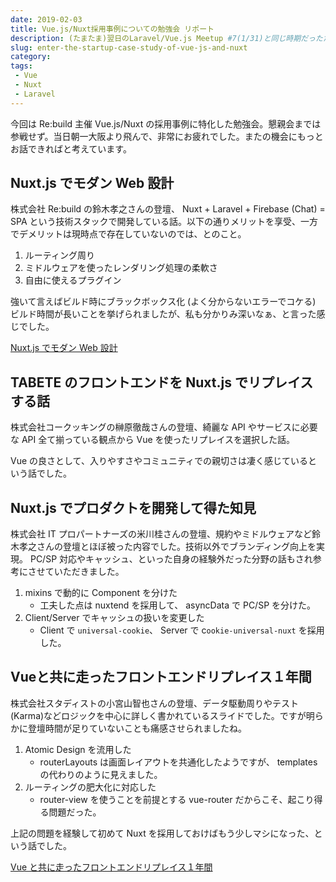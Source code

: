```yaml
---
date: 2019-02-03
title: Vue.js/Nuxt採用事例についての勉強会 リポート
description: (たまたま)翌日のLaravel/Vue.js Meetup #7(1/31)と同じ時期だったため、急遽【Nuxt.js/Vue.js】スタートアップ企業導入事例(1/30)にも参戦させていただきました。
slug: enter-the-startup-case-study-of-vue-js-and-nuxt
category: 
tags: 
 - Vue
 - Nuxt
 - Laravel
---
```


今回は Re:build 主催 Vue.js/Nuxt の採用事例に特化した勉強会。懇親会までは参戦せず。当日朝一大阪より飛んで、非常にお疲れでした。またの機会にもっとお話できればと考えています。

## Nuxt.js でモダン Web 設計

株式会社 Re:build の鈴木孝之さんの登壇、 Nuxt + Laravel + Firebase (Chat) = SPA という技術スタックで開発している話。以下の通りメリットを享受、一方でデメリットは現時点で存在していないのでは、とのこと。

1. ルーティング周り
2. ミドルウェアを使ったレンダリング処理の柔軟さ
3. 自由に使えるプラグイン

強いて言えばビルド時にブラックボックス化 (よく分からないエラーでコケる) ビルド時間が長いことを挙げられましたが、私も分かりみ深いなぁ、と言った感じでした。

<a class="link-preview" href="https://speakerdeck.com/bumptakayuki/nuxt-dot-jstemotannawebahurishe-ji">Nuxt.js でモダン Web 設計</a>

## TABETE のフロントエンドを Nuxt.js でリプレイスする話

株式会社コークッキングの榊原徹哉さんの登壇、綺麗な API やサービスに必要な API 全て揃っている観点から Vue を使ったリプレイスを選択した話。

Vue の良さとして、入りやすさやコミュニティでの親切さは凄く感じているという話でした。

## Nuxt.js でプロダクトを開発して得た知見

株式会社 IT プロパートナーズの米川桂さんの登壇、規約やミドルウェアなど鈴木孝之さんの登壇とほぼ被った内容でした。技術以外でブランディング向上を実現。 PC/SP 対応やキャッシュ、といった自身の経験外だった分野の話もされ参考にさせていただきました。

1. mixins で動的に Component を分けた
   - 工夫した点は nuxtend を採用して、 asyncData で PC/SP を分けた。
2. Client/Server でキャッシュの扱いを変更した
   - Client で `universal-cookie`、 Server で c`ookie-universal-nuxt` を採用した。

## Vueと共に走ったフロントエンドリプレイス１年間

株式会社スタディストの小宮山智也さんの登壇、データ駆動周りやテスト(Karma)などロジックを中心に詳しく書かれているスライドでした。ですが明らかに登壇時間が足りていないことも痛感させられましたね。

1. Atomic Design を流用した
   - routerLayouts は画面レイアウトを共通化したようですが、 templates の代わりのように見えました。
2. ルーティングの肥大化に対応した
   - router-view を使うことを前提とする vue-router だからこそ、起こり得る問題だった。

上記の問題を経験して初めて Nuxt を採用しておけばもう少しマシになった、という話でした。

<a class="link-preview" href="https://speakerdeck.com/komiyamast/vuetogong-nizou-tutahurontoentorihureisu1nian-jian">Vue と共に走ったフロントエンドリプレイス１年間</a>
